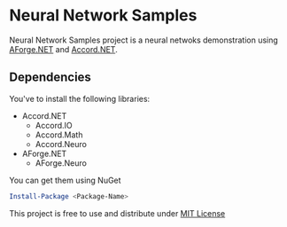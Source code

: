# Neural Network Samples

Neural Network Samples project is a neural netwoks demonstration using [AForge.NET][AForge] and [Accord.NET][Accord].

## Dependencies
You've to install the following libraries:

* Accord.NET
  * Accord.IO
  * Accord.Math
  * Accord.Neuro
* AForge.NET
  * AForge.Neuro

You can get them using NuGet

```PowerShell
Install-Package <Package-Name>
```


This project is free to use and distribute under [MIT License][license]

[AForge]:http://aforgenet.com
[Accord]:http://accord-framework.net
[license]:https://raw.githubusercontent.com/ammar-lakis/NNSamples/master/LICENSE.txt
